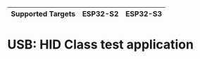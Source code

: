 | Supported Targets | ESP32-S2 | ESP32-S3 |
| ----------------- | -------- | -------- |

# USB: HID Class test application